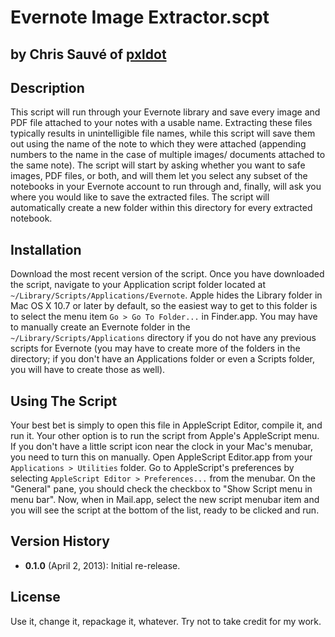 # Evernote Image Extractor.scpt
## by Chris Sauvé of [pxldot](http://pxldot.com)


## Description
This script will run through your Evernote library and save every image and PDF file attached to your notes with a usable name. Extracting these files typically results in unintelligible file names, while this script will save them out using the name of the note to which they were attached (appending numbers to the name in the case of multiple images/ documents attached to the same note). The script will start by asking whether you want to safe images, PDF files, or both, and will them let you select any subset of the notebooks in your Evernote account to run through and, finally, will ask you where you would like to save the extracted files. The script will automatically create a new folder within this directory for every extracted notebook.


## Installation
Download the most recent version of the script. Once you have downloaded the script, navigate to your Application script folder located at `~/Library/Scripts/Applications/Evernote`. Apple hides the Library folder in Mac OS X 10.7 or later by default, so the easiest way to get to this folder is to select the menu item `Go > Go To Folder...` in Finder.app. You may have to manually create an Evernote folder in the `~/Library/Scripts/Applications` directory if you do not have any previous scripts for Evernote (you may have to create more of the folders in the directory; if you don't have an Applications folder or even a Scripts folder, you will have to create those as well).


## Using The Script
Your best bet is simply to open this file in AppleScript Editor, compile it, and run it. Your other option is to run the script from Apple's AppleScript menu. If you don't have a little script icon near the clock in your Mac's menubar, you need to turn this on manually. Open AppleScript Editor.app from your `Applications > Utilities` folder. Go to AppleScript's preferences by selecting `AppleScript Editor > Preferences...` from the menubar. On the "General" pane, you should check the checkbox to "Show Script menu in menu bar". Now, when in Mail.app, select the new script menubar item and you will see the script at the bottom of the list, ready to be clicked and run.


## Version History
- **0.1.0** (April 2, 2013): Initial re-release.


## License
Use it, change it, repackage it, whatever. Try not to take credit for my work.